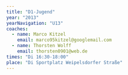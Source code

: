 ```yaml
---
title: "D1-Jugend"
year: "2013"
yearNavigation: "U13"
coaches:
  - name: Marco Kitzel
    email: marco95kitzel@googlemail.com
  - name: Thorsten Wolff
    email: thorsten0901@web.de
times: "Di 16:30-18:00"
place: "Di Sportplatz Weipelsdorfer Straße"
---
```

